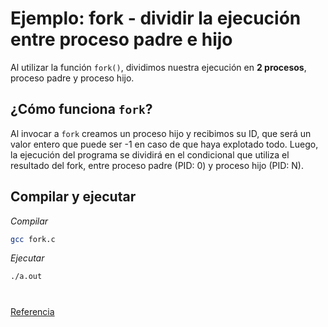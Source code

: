 # Ejemplo: fork - dividir la ejecución entre proceso padre e hijo
Al utilizar la función `fork()`, dividimos nuestra ejecución en **2 procesos**, proceso padre y proceso hijo.

## ¿Cómo funciona `fork`?
Al invocar a `fork` creamos un proceso hijo y recibimos su ID, que será un valor entero que puede ser -1 en caso de que haya explotado todo. 
Luego, la ejecución del programa se dividirá en el condicional que utiliza el resultado del fork, entre proceso padre (PID: 0) y proceso hijo (PID: N).

## Compilar y ejecutar
_Compilar_
```bash
gcc fork.c
``` 

_Ejecutar_
```bash
./a.out
```

# 

[Referencia](https://man7.org/linux/man-pages/man2/fork.2.html)